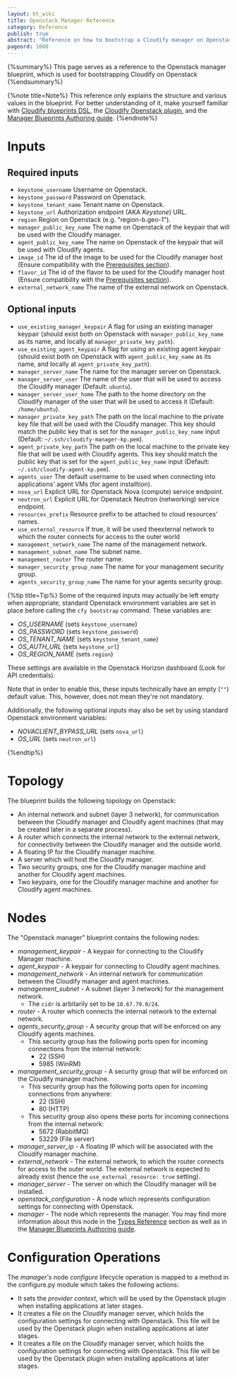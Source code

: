 ```yaml
---
layout: bt_wiki
title: Openstack Manager Reference
category: Reference
publish: true
abstract: "Reference on how to bootstrap a Cloudify manager on Openstack"
pageord: 1000
---
```


{%summary%} This page serves as a reference to the Openstack manager blueprint, which is used for bootstrapping Cloudify on Openstack {%endsummary%}


{%note title=Note%}
This reference only explains the structure and various values in the blueprint. For better understanding of it, make yourself familiar with [Cloudify blueprints DSL](guide-blueprint.html), the [Cloudify Openstack plugin](plugin-openstack.html), and the [Manager Blueprints Authoring guide](guide-authoring-manager-blueprints.html).
{%endnote%}

# Inputs

## Required inputs

* `keystone_username` Username on Openstack.
* `keystone_password` Password on Openstack.
* `keystone_tenant_name` Tenant name on Openstack.
* `keystone_url` Authorization endpoint (AKA *Keystone*) URL.
* `region` Region on Openstack (e.g. "region-b.geo-1").
* `manager_public_key_name` The name on Openstack of the keypair that will be used with the Cloudify manager.
* `agent_public_key_name` The name on Openstack of the keypair that will be used with Cloudify agents.
* `image_id` The id of the image to be used for the Cloudify manager host (Ensure compatibility with the [Prerequisites section](installation-general.html#prerequisites)).
* `flavor_id` The id of the flavor to be used for the Cloudify manager host (Ensure compatibility with the [Prerequisites section](installation-general.html#prerequisites)).
* `external_network_name` The name of the external network on Openstack.

## Optional inputs
* `use_existing_manager_keypair` A flag for using an existing manager keypair (should exist both on Openstack with `manager_public_key_name` as its name, and locally at `manager_private_key_path`).
* `use_existing_agent_keypair` A flag for using an existing agent keypair (should exist both on Openstack with `agent_public_key_name` as its name, and locally at `agent_private_key_path`).
* `manager_server_name` The name for the manager server on Openstack.
* `manager_server_user` The name of the user that will be used to access the Cloudify manager (Default: `ubuntu`).
* `manager_server_user_home` The path to the home directory on the Cloudify manager of the user that will be used to access it (Default: `/home/ubuntu`).
* `manager_private_key_path` The path on the local machine to the private key file that will be used with the Cloudify manager. This key should match the public key that is set for the `manager_public_key_name` input (Default: `~/.ssh/cloudify-manager-kp.pem`).
* `agent_private_key_path` The path on the local machine to the private key file that will be used with Cloudify agents. This key should match the public key that is set for the `agent_public_key_name` input (Default: `~/.ssh/cloudify-agent-kp.pem`).
* `agents_user` The default username to be used when connecting into applications' agent VMs (for agent installtion).
* `nova_url` Explicit URL for Openstack Nova (compute) service endpoint.
* `neutron_url` Explicit URL for Openstack Neutron (networking) service endpoint.
* `resources_prefix` Resource prefix to be attached to cloud resources' names.
* `use_external_resource` If true, it will be used theexternal network to which the router connects for access to the outer world
* `management_network_name` The name of the management network.
* `management_subnet_name` The subnet name.
* `management_router` The router name.
* `manager_security_group_name` The name for your management security group.
* `agents_security_group_name` The name for your agents security group.

{%tip title=Tip%}
Some of the required inputs may actually be left empty when appropriate, standard Openstack environment variables are set in place before calling the `cfy bootstrap` command. These variables are:

  - *OS_USERNAME* (sets `keystone_username`)
  - *OS_PASSWORD* (sets `keystone_password`)
  - *OS_TENANT_NAME* (sets `keystone_tenant_name`)
  - *OS_AUTH_URL* (sets `keystone_url`)
  - *OS_REGION_NAME* (sets `region`)

These settings are available in the Openstack Horizon dashboard (Look for API credentials).

Note that in order to enable this, these inputs technically have an empty (`""`) default value. This, however, does not mean they're not mandatory.

Additionally, the following optional inputs may also be set by using standard Openstack environment variables:

  - *NOVACLIENT_BYPASS_URL* (sets `nova_url`)
  - *OS_URL* (sets `neutron_url`)

{%endtip%}


# Topology

The blueprint builds the following topology on Openstack:
  
  - An internal network and subnet (layer 3 network), for communication between the Cloudify manager and Cloudify agent machines (that may be created later in a separate process).
  - A router which connects the internal network to the external network, for connectivity between the Cloudify manager and the outside world.
  - A floating IP for the Cloudify manager machine.
  - A server which will host the Cloudify manager.
  - Two security groups, one for the Cloudify manager machine and another for Cloudify agent machines.
  - Two keypairs, one for the Cloudify manager machine and another for Cloudify agent machines.


# Nodes

The "Openstack manager" blueprint contains the following nodes:

  - *management_keypair* - A keypair for connecting to the Cloudify Manager machine.
  - *agent_keypair* - A keypair for connecting to Cloudify agent machines.
  - *management_network* - An internal network for communication between the Cloudify manager and agent machines.
  - *management_subnet* - A subnet (layer 3 network) for the management network.
    - The `cidr` is arbitarily set to be `10.67.79.0/24`.
  - *router* - A router which connects the internal network to the external network.
  - *agents_security_group* - A security group that will be enforced on any Cloudify agents machines.
    - This security group has the following ports open for incoming connections from the internal network:
      - 22 (SSH)
      - 5985 (WinRM)
  - *management_security_group* - A security group that will be enforced on the Cloudify manager machine.
    - This security group has the following ports open for incoming connections from anywhere:
      - 22 (SSH)
      - 80 (HTTP)
    - This security group also opens these ports for incoming connections from the internal network:
      - 5672 (RabbitMQ)
      - 53229 (File server)
  - *manager_server_ip* - A floating IP which will be associated with the Cloudify manager machine.
  - *external_network* - The external network, to which the router connects for access to the outer world. The external network is expected to already exist (hence the `use_external_resource: true` setting).
  - *manager_server* - The server on which the Cloudify manager will be installed.
  - *openstack_configuration* - A node which represents configuration settings for connecting with Openstack.
  - *manager* - The node which represents the manager. You may find more information about this node in the [Types Reference](#reference-types.html#cloudifymanager-type) section as well as in the [Manager Blueprints Authoring guide](guide-authoring-manager-blueprints.html).


# Configuration Operations

The *manager's* node *configure* lifecycle operation is mapped to a method in the configure.py module which takes the following actions:

  - It sets the *provider context*, which will be used by the Openstack plugin when installing applications at later stages.
  - It creates a file on the Cloudify manager server, which holds the configuration settings for connecting with Openstack. This file will be used by the Openstack plugin when installing applications at later stages.
  - It creates a file on the Cloudify manager server, which holds the configuration settings for connecting with Openstack. This file will be used by the Openstack plugin when installing applications at later stages.
